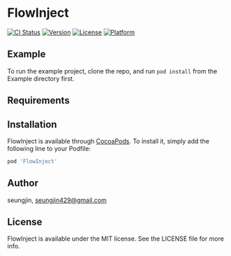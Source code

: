 # FlowInject

[![CI Status](https://img.shields.io/travis/jinShine/FlowInject.svg?style=flat)](https://travis-ci.org/jinShine/FlowInject)
[![Version](https://img.shields.io/cocoapods/v/FlowInject.svg?style=flat)](https://cocoapods.org/pods/FlowInject)
[![License](https://img.shields.io/cocoapods/l/FlowInject.svg?style=flat)](https://cocoapods.org/pods/FlowInject)
[![Platform](https://img.shields.io/cocoapods/p/FlowInject.svg?style=flat)](https://cocoapods.org/pods/FlowInject)

## Example

To run the example project, clone the repo, and run `pod install` from the Example directory first.

## Requirements

## Installation

FlowInject is available through [CocoaPods](https://cocoapods.org). To install
it, simply add the following line to your Podfile:

```ruby
pod 'FlowInject'
```

## Author

seungjin, seungjin429@gmail.com

## License

FlowInject is available under the MIT license. See the LICENSE file for more info.
